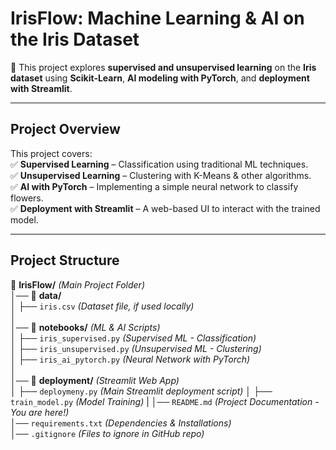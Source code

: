 # **IrisFlow: Machine Learning & AI on the Iris Dataset**  

🚀 This project explores **supervised and unsupervised learning** on the **Iris dataset** using **Scikit-Learn**, **AI modeling with PyTorch**, and **deployment with Streamlit**.  

---

## **Project Overview**  

This project covers:  
✅ **Supervised Learning** – Classification using traditional ML techniques.  
✅ **Unsupervised Learning** – Clustering with K-Means & other algorithms.  
✅ **AI with PyTorch** – Implementing a simple neural network to classify flowers.  
✅ **Deployment with Streamlit** – A web-based UI to interact with the trained model.  

---

## **Project Structure**  

📂 **IrisFlow/** *(Main Project Folder)*  
│── 📁 **data/**  
│   ├── `iris.csv` *(Dataset file, if used locally)*  
│  
│── 📁 **notebooks/** *(ML & AI Scripts)*  
│   ├── `iris_supervised.py` *(Supervised ML - Classification)*  
│   ├── `iris_unsupervised.py` *(Unsupervised ML - Clustering)*  
│   ├── `iris_ai_pytorch.py` *(Neural Network with PyTorch)*  
│  
│── 📁 **deployment/** *(Streamlit Web App)*  
│   ├── `deploymeny.py` *(Main Streamlit deployment script)* 
│   ├── `train_model.py` *(Model Training)*
|
│── `README.md` *(Project Documentation - You are here!)*  
│── `requirements.txt` *(Dependencies & Installations)*  
│── `.gitignore` *(Files to ignore in GitHub repo)*  


